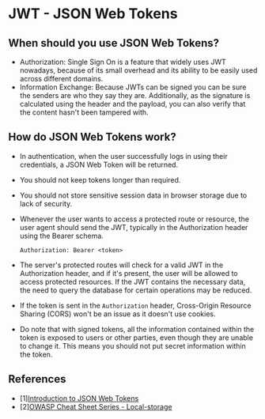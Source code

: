 # JWT - JSON Web Tokens
## When should you use JSON Web Tokens?
* Authorization: Single Sign On is a feature that widely uses JWT nowadays, because of its small overhead and its ability to be easily used across different domains.
* Information Exchange: Because JWTs can be signed you can be sure the senders are who they say they are. Additionally, as the signature is calculated using the header and the payload, you can also verify that the content hasn't been tampered with.

## How do JSON Web Tokens work?
* In authentication, when the user successfully logs in using their credentials, a JSON Web Token will be returned.

* You should not keep tokens longer than required.

* You should not store sensitive session data in browser storage due to lack of security.

* Whenever the user wants to access a protected route or resource, the user agent should send the JWT, typically in the Authorization header using the Bearer schema.
    ```
    Authorization: Bearer <token>
    ```

* The server's protected routes will check for a valid JWT in the Authorization header, and if it's present, the user will be allowed to access protected resources. If the JWT contains the necessary data, the need to query the database for certain operations may be reduced. 

* If the token is sent in the `Authorization` header, Cross-Origin Resource Sharing (CORS) won't be an issue as it doesn't use cookies.

* Do note that with signed tokens, all the information contained within the token is exposed to users or other parties, even though they are unable to change it. This means you should not put secret information within the token.
    

## References
* [1][Introduction to JSON Web Tokens](https://jwt.io/introduction)
* [2][OWASP Cheat Sheet Series - Local-storage](https://cheatsheetseries.owasp.org/cheatsheets/HTML5_Security_Cheat_Sheet.html#local-storage)